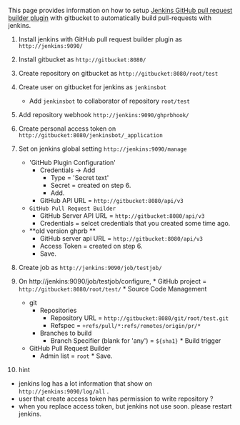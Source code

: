 This page provides information on how to setup [Jenkins GitHub pull request builder plugin](https://wiki.jenkins-ci.org/display/JENKINS/GitHub+pull+request+builder+plugin) with gitbucket to automatically build pull-requests with jenkins.

  1. Install jenkins with GitHub pull request builder plugin as `http://jenkins:9090/`
  2. Install gitbucket as `http://gitbucket:8080/`
  3. Create repository on gitbucket as `http://gitbucket:8080/root/test`
  4. Create user on gitbucket for jenkins as `jenkinsbot`
      * Add `jenkinsbot` to collaborator of repository `root/test`
  5. Add repository webhook `http://jenkins:9090/ghprbhook/`
  6. Create personal access token on `http://gitbucket:8080/jenkinsbot/_application`
  7. Set on jenkins global setting `http://jenkins:9090/manage`
      * 'GitHub Plugin Configuration'
        * Credentials -> Add
          * Type = 'Secret text'
          * Secret = created on step 6.
          * Add.
        * GitHub API URL = `http://gitbucket:8080/api/v3`
      * `GitHub Pull Request Builder`
        * GitHub Server API URL = `http://gitbucket:8080/api/v3`
        * Credentials = selcet credentials that you created some time ago.
      * **old version ghprb **
        * GitHub server api URL = `http://gitbucket:8080/api/v3`
        * Access Token = created on step 6.
        * Save.
  8. Create job as `http://jenkins:9090/job/testjob/`
  9. On http://jenkins:9090/job/testjob/configure,
    * GitHub project = `http://gitbucket:8080/root/test/`
    * Source Code Management
      * git
        * Repositories
          * Repository URL = `http://gitbucket:8080/git/root/test.git`
          * Refspec = `+refs/pull/*:refs/remotes/origin/pr/*`
        * Branches to build
          * Branch Specifier (blank for 'any') = `${sha1}`
    * Build trigger
      * GitHub Pull Request Builder
        * Admin list = `root`
    * Save.

  10. hint
   * jenkins log has a lot information that show on `http://jenkins:9090/log/all` .
   * user that create access token has permission to write repository ?
   * when you replace access token, but jenkins not use soon. please restart jenkins.